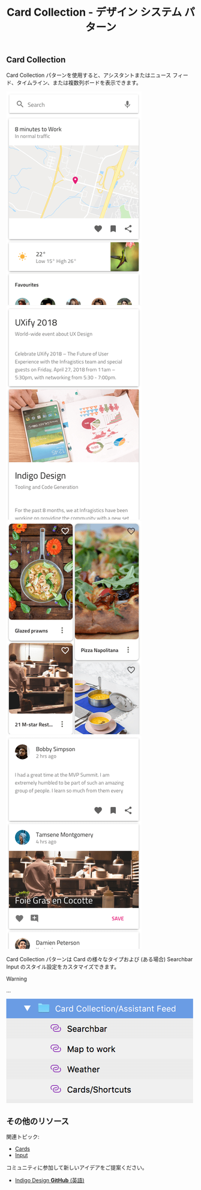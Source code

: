 ﻿---
title: Card Collection - デザイン システム パターン
_description: Card Collection パターン シンボルは Card の全般的な使用シナリオを提供します。
_keywords: デザイン システム, Sketch, Ignite UI for Angular, パターン, UI ライブラリ, ウィジェット
_language: ja
---

## Card Collection

Card Collection パターンを使用すると、アシスタントまたはニュース フィード、タイムライン、または複数列ボードを表示できます。

<img src="../images/cardcol_demo_assistant.png" srcset="../images/cardcol_demo_assistant@2x.png 2x" />
<img src="../images/cardcol_demo_news.png" srcset="../images/cardcol_demo_news@2x.png 2x" />
<img src="../images/cardcol_demo_pins.png" srcset="../images/cardcol_demo_pins@2x.png 2x" />
<img src="../images/cardcol_demo_timeline.png" srcset="../images/cardcol_demo_timeline@2x.png 2x" />

Card Collection パターンは Card の様々なタイプおよび (ある場合) Searchbar Input のスタイル設定をカスタマイズできます。

> [!WARNING]
> ...

<img src="../images/card_collection_detach.png" />

## その他のリソース

関連トピック:

- [Cards](cards.md)
- [Input](input.md)
  <div class="divider--half"></div>

コミュニティに参加して新しいアイデアをご提案ください。

- [Indigo Design **GitHub** (英語)](https://github.com/IgniteUI/design-system-docfx)
